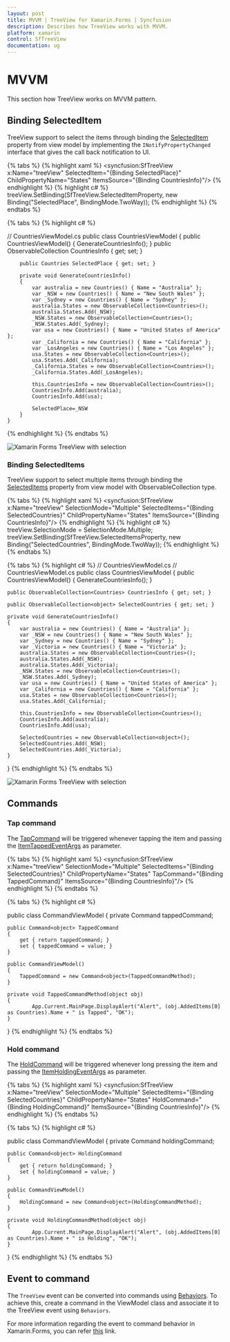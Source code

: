 ```yaml
---
layout: post
title: MVVM | TreeView for Xamarin.Forms | Syncfusion
description: Describes how TreeView works with MVVM.
platform: xamarin
control: SfTreeView
documentation: ug
---
```


# MVVM

This section how TreeView works on MVVM pattern.

## Binding SelectedItem

TreeView support to select the items through binding the [SelectedItem](https://help.syncfusion.com/cr/xamarin/Syncfusion.SfTreeView.XForms~Syncfusion.XForms.TreeView.SfTreeView~SelectedItem.html) property from view model by implementing the `INotifyPropertyChanged` interface that gives the call back notification to UI.

{% tabs %}
{% highlight xaml %}
<syncfusion:SfTreeView x:Name="treeView" 
                       SelectedItem="{Binding SelectedPlace}"
                       ChildPropertyName="States"
                       ItemsSource="{Binding CountriesInfo}"/>
{% endhighlight %}
{% highlight c# %}
treeView.SetBinding(SfTreeView.SelectedItemProperty, new Binding("SelectedPlace", BindingMode.TwoWay));
{% endhighlight %}
{% endtabs %}

{% tabs %}
{% highlight c# %}

// CountriesViewModel.cs
 public class CountriesViewModel
    {
        public CountriesViewModel()
        {
            GenerateCountriesInfo();
        }
        public ObservableCollection<Countries> CountriesInfo { get; set; }

        public Countries SelectedPlace { get; set; }

        private void GenerateCountriesInfo()
        {
            var australia = new Countries() { Name = "Australia" };
            var _NSW = new Countries() { Name = "New South Wales" };
            var _Sydney = new Countries() { Name = "Sydney" };
            australia.States = new ObservableCollection<Countries>();
            australia.States.Add(_NSW);
            _NSW.States = new ObservableCollection<Countries>();
            _NSW.States.Add(_Sydney);
            var usa = new Countries() { Name = "United States of America" };
            var _California = new Countries() { Name = "California" };
            var _LosAngeles = new Countries() { Name = "Los Angeles" };
            usa.States = new ObservableCollection<Countries>();
            usa.States.Add(_California);
            _California.States = new ObservableCollection<Countries>();
            _California.States.Add(_LosAngeles);
         
            this.CountriesInfo = new ObservableCollection<Countries>();
            CountriesInfo.Add(australia);
            CountriesInfo.Add(usa);

            SelectedPlace=_NSW
        }
    }
{% endhighlight %}
{% endtabs %}

![Xamarin Forms TreeView with selection](TreeView_images/TreeView_SelectedItem.png)

### Binding SelectedItems

TreeView support to select multiple items through binding the [SelectedItems](https://help.syncfusion.com/cr/xamarin/Syncfusion.SfTreeView.XForms~Syncfusion.XForms.TreeView.SfTreeView~SelectedItems.html) property from view model with ObservableCollection<object> type. 

{% tabs %}
{% highlight xaml %}
<syncfusion:SfTreeView x:Name="treeView"
                       SelectionMode="Multiple"
                       SelectedItems="{Binding SelectedCountries}"
                       ChildPropertyName="States"
                       ItemsSource="{Binding CountriesInfo}"/>
{% endhighlight %}
{% highlight c# %}
treeView.SelectionMode = SelectionMode.Multiple;
treeView.SetBinding(SfTreeView.SelectedItemsProperty, new Binding("SelectedCountries", BindingMode.TwoWay));
{% endhighlight %}
{% endtabs %}

{% tabs %}
{% highlight c# %}
// CountriesViewModel.cs
// CountriesViewModel.cs
public class CountriesViewModel
{
    public CountriesViewModel()
    {
        GenerateCountriesInfo();
    }

    public ObservableCollection<Countries> CountriesInfo { get; set; }

    public ObservableCollection<object> SelectedCountries { get; set; }

    private void GenerateCountriesInfo()
    {
        var australia = new Countries() { Name = "Australia" };
        var _NSW = new Countries() { Name = "New South Wales" };
        var _Sydney = new Countries() { Name = "Sydney" };
        var _Victoria = new Countries() { Name = "Victoria" };
        australia.States = new ObservableCollection<Countries>();
        australia.States.Add(_NSW);
        australia.States.Add(_Victoria);
        _NSW.States = new ObservableCollection<Countries>();
        _NSW.States.Add(_Sydney);
        var usa = new Countries() { Name = "United States of America" };
        var _California = new Countries() { Name = "California" };
        usa.States = new ObservableCollection<Countries>();
        usa.States.Add(_California);
      
        this.CountriesInfo = new ObservableCollection<Countries>();
        CountriesInfo.Add(australia);
        CountriesInfo.Add(usa);

        SelectedCountries = new ObservableCollection<object>();
        SelectedCountries.Add(_NSW);
        SelectedCountries.Add(_Victoria);
    }
}
{% endhighlight %}
{% endtabs %}

![Xamarin Forms TreeView with selection](TreeView_images/TreeView_Selection.png)

## Commands
### Tap command

The [TapCommand](https://help.syncfusion.com/cr/cref_files/xamarin/Syncfusion.SfTreeView.XForms~Syncfusion.XForms.TreeView.SfTreeView~TapCommand.html) will be triggered whenever tapping the item and passing the [ItemTappedEventArgs](https://help.syncfusion.com/cr/cref_files/xamarin/Syncfusion.SfTreeView.XForms~Syncfusion.XForms.TreeView.ItemTappedEventArgs.html) as parameter.

{% tabs %}
{% highlight xaml %}
<syncfusion:SfTreeView x:Name="treeView"
                        SelectionMode="Multiple"
                        SelectedItems="{Binding SelectedCountries}"
                        ChildPropertyName="States"
						TapCommand="{Binding TappedCommand}"
                        ItemsSource="{Binding CountriesInfo}"/>
{% endhighlight %}
{% endtabs %}

{% tabs %}
{% highlight c# %}

public class CommandViewModel
{
    private Command<Object> tappedCommand;

    public Command<object> TappedCommand
    {
        get { return tappedCommand; }
        set { tappedCommand = value; }
    }

    public CommandViewModel()
    {            
        TappedCommand = new Command<object>(TappedCommandMethod);
    }

    private void TappedCommandMethod(object obj)
    {
            App.Current.MainPage.DisplayAlert("Alert", (obj.AddedItems[0] as Countries).Name + " is Tapped", "OK");            
    }   
}
{% endhighlight %}
{% endtabs %}

### Hold command

The [HoldCommand](https://help.syncfusion.com/cr/cref_files/xamarin/Syncfusion.SfTreeView.XForms~Syncfusion.XForms.TreeView.SfTreeView~HoldCommand.html) will be triggered whenever long pressing the item and passing the [ItemHoldingEventArgs](https://help.syncfusion.com/cr/cref_files/xamarin/Syncfusion.SfTreeView.XForms~Syncfusion.XForms.TreeView.ItemHoldingEventArgs.html) as parameter.
 
{% tabs %}
{% highlight xaml %}
<syncfusion:SfTreeView x:Name="treeView"
                        SelectionMode="Multiple"
                        SelectedItems="{Binding SelectedCountries}"
                        ChildPropertyName="States"
						HoldCommand="{Binding HoldingCommand}"
                        ItemsSource="{Binding CountriesInfo}"/>
{% endhighlight %}
{% endtabs %}

{% tabs %}
{% highlight c# %}

public class CommandViewModel
{
    private Command<Object> holdingCommand;

    public Command<object> HoldingCommand
    {
        get { return holdingCommand; }
        set { holdingCommand = value; }
    }

    public CommandViewModel()
    {            
        HoldingCommand = new Command<object>(HoldingCommandMethod);
    }

    private void HoldingCommandMethod(object obj)
    {
            App.Current.MainPage.DisplayAlert("Alert", (obj.AddedItems[0] as Countries).Name + " is Holding", "OK");            
    }   
}
{% endhighlight %}
{% endtabs %}

## Event to command

The `TreeView` event can be converted into commands using [Behaviors](https://developer.xamarin.com/guides/xamarin-forms/behaviors/). To achieve this, create a command in the ViewModel class and associate it to the TreeView event using `Behaviors`.

For more information regarding the event to command behavior in Xamarin.Forms, you can refer [this](https://developer.xamarin.com/samples/xamarin-forms/Behaviors/EventToCommandBehavior/) link.
